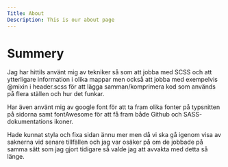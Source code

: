 ```yaml
---
Title: About
Description: This is our about page
---
```


Summery
==========================
Jag har hittils använt mig av tekniker så som att jobba med SCSS och att ytterligare information i olika mappar
men också att jobba med exempelvis @mixin i header.scss för att lägga samman/komprimera kod som används på flera
ställen  och hur det funkar.

Har även använt mig av google font för att ta fram olika fonter på typsnitten på sidorna samt fontAwesome för att få fram
både Github och SASS-dokumentations ikoner.

Hade kunnat styla och fixa sidan ännu mer men då vi ska gå igenom visa av saknerna vid senare tillfällen
och jag var osäker på om de jobbade på samma sätt som jag gjort tidigare så valde jag att avvakta med detta så länge. 
